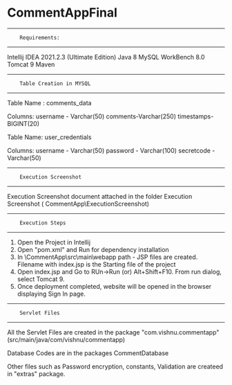 # CommentAppFinal
--------------------------------------------
		Requirements:
---------------------------------------------

Intellij IDEA 2021.2.3 (Ultimate Edition)
Java 8
MySQL WorkBench 8.0
Tomcat 9
Maven

------------------------------------------
		Table Creation in MYSQL
------------------------------------------

Table Name : comments_data

Columns: 
username - Varchar(50)
comments-Varchar(250)
timestamps-BIGINT(20)

Table Name: user_credentials

Columns:
username - Varchar(50)
password - Varchar(100)
secretcode - Varchar(50)


--------------------------------------------------------
		Execution Screenshot
-----------------------------------------------------

Execution Screenshot document attached in the folder Execution Screenshot ( CommentApp\ExecutionScreenshot)


-------------------------------------------
		Execution Steps
-------------------------------------------

1. Open the Project in Intellij
2. Open "pom.xml" and Run for dependency installation
3. In \CommentApp\src\main\webapp path - JSP files are created. Filename with index.jsp is the Starting file of the project
4. Open index.jsp and Go to RUn->Run (or) Alt+Shift+F10. From run dialog, select Tomcat 9.
5. Once deployment completed, website will be opened in the browser displaying Sign In page.


-----------------------------------------------
		Servlet Files
----------------------------------------------

All the Servlet Files are created in the package "com.vishnu.commentapp" (src/main/java/com/vishnu/commentapp)

Database Codes are in the packages CommentDatabase

Other files such as Password encryption, constants, Validation are createed in "extras" package.
